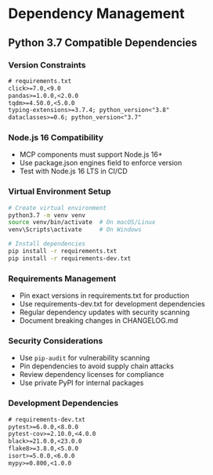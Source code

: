 # Dependency Management

## Python 3.7 Compatible Dependencies

### Version Constraints
```txt
# requirements.txt
click>=7.0,<9.0
pandas>=1.0.0,<2.0.0
tqdm>=4.50.0,<5.0.0
typing-extensions>=3.7.4; python_version<"3.8"
dataclasses>=0.6; python_version<"3.7"
```

### Node.js 16 Compatibility
- MCP components must support Node.js 16+
- Use package.json engines field to enforce version
- Test with Node.js 16 LTS in CI/CD

### Virtual Environment Setup
```bash
# Create virtual environment
python3.7 -m venv venv
source venv/bin/activate  # On macOS/Linux
venv\Scripts\activate     # On Windows

# Install dependencies
pip install -r requirements.txt
pip install -r requirements-dev.txt
```

### Requirements Management
- Pin exact versions in requirements.txt for production
- Use requirements-dev.txt for development dependencies
- Regular dependency updates with security scanning
- Document breaking changes in CHANGELOG.md

### Security Considerations
- Use `pip-audit` for vulnerability scanning
- Pin dependencies to avoid supply chain attacks
- Review dependency licenses for compliance
- Use private PyPI for internal packages

### Development Dependencies
```txt
# requirements-dev.txt
pytest>=6.0.0,<8.0.0
pytest-cov>=2.10.0,<4.0.0
black>=21.0.0,<23.0.0
flake8>=3.8.0,<5.0.0
isort>=5.0.0,<6.0.0
mypy>=0.800,<1.0.0
```